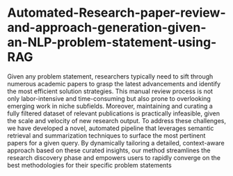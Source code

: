 # Automated-Research-paper-review-and-approach-generation-given-an-NLP-problem-statement-using-RAG


Given any problem statement, researchers typically need to sift through numerous academic papers to
grasp the latest advancements and identify the most efficient solution strategies. This manual review
process is not only labor-intensive and time-consuming but also prone to overlooking emerging
work in niche subfields. Moreover, maintaining and curating a fully filtered dataset of relevant
publications is practically infeasible, given the scale and velocity of new research output. To address
these challenges, we have developed a novel, automated pipeline that leverages semantic retrieval
and summarization techniques to surface the most pertinent papers for a given query. By dynamically
tailoring a detailed, context-aware approach based on these curated insights, our method streamlines
the research discovery phase and empowers users to rapidly converge on the best methodologies for
their specific problem statements
